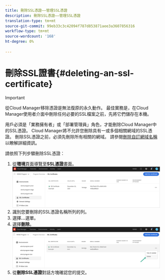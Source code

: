 ```yaml
---
title: 刪除SSL憑證——管理SSL憑證
description: 刪除SSL憑證——管理SSL憑證
translation-type: tm+mt
source-git-commit: 99eb33c3c42094f787d853871aee3a3607856316
workflow-type: tm+mt
source-wordcount: '168'
ht-degree: 0%

---
```



# 刪除SSL證書{#deleting-an-ssl-certificate}

>[!IMPORTANT]
>從Cloud Manager移除憑證是無法復原的永久動作。 最佳實務是，在Cloud Manager使用者介面中刪除任何必要的SSL檔案之前，先將它們儲存在本機。

用戶必須是「業務擁有者」或「部署管理員」角色，才能刪除Cloud Manager中的SSL憑證。 Cloud Manager將不允許您刪除具有一或多個相關網域的SSL憑證。  刪除SSL憑證之前，必須先刪除所有相關的網域。 請參閱[刪除自訂網域名稱](/help/implementing/cloud-manager/custom-domain-names/delete-custom-domain-name.md)以瞭解詳細資訊。

請依照下列步驟刪除SSL憑證：

1. 從&#x200B;**環境**&#x200B;頁面導覽至&#x200B;**SSL憑證**畫面。
   ![](/help/implementing/cloud-manager/assets/ssl/ssl-cert-3.png)
1. 識別您要刪除的SSL憑證名稱所列的列。
1. 選擇&#x200B;**...**&#x200B;選單。
1. 選擇&#x200B;**刪除**。
   ![](/help/implementing/cloud-manager/assets/ssl/ssl-cert-delete01.png)
1. 從&#x200B;**刪除SSL憑證**&#x200B;對話方塊確認您的提交。
